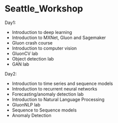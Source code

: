 # Seattle_Workshop
Day1:
- Introduction to deep learning
- Introduction to MXNet, Gluon and Sagemaker
- Gluon crash course 
- Introduction to computer vision
- GluonCV lab
- Object detection lab
- GAN lab


Day2:
- Introduction to time series and sequence models
- Introduction to recurrent neural networks
- Forecasting/anomaly detection lab
- Introduction to Natural Language Processing
- GluonNLP lab
- Sequence to Sequence models
- Anomaly Detection

